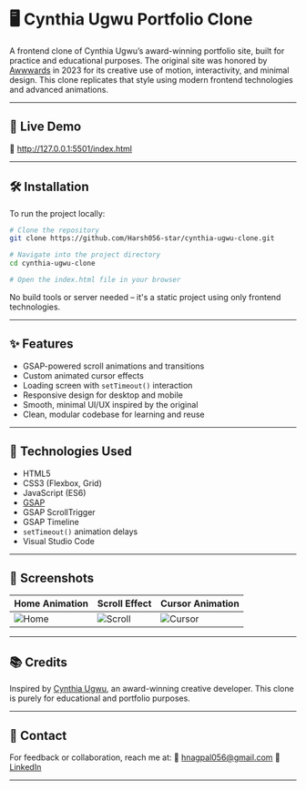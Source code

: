 # 🖥️ Cynthia Ugwu Portfolio Clone

A frontend clone of Cynthia Ugwu’s award-winning portfolio site, built for practice and educational purposes. The original site was honored by [Awwwards](https://www.awwwards.com) in 2023 for its creative use of motion, interactivity, and minimal design. This clone replicates that style using modern frontend technologies and advanced animations.

---

## 🚀 Live Demo

🔗 http://127.0.0.1:5501/index.html

---

## 🛠️ Installation

To run the project locally:

```bash
# Clone the repository
git clone https://github.com/Harsh056-star/cynthia-ugwu-clone.git

# Navigate into the project directory
cd cynthia-ugwu-clone

# Open the index.html file in your browser
````

No build tools or server needed – it's a static project using only frontend technologies.

---

## ✨ Features

* GSAP-powered scroll animations and transitions
* Custom animated cursor effects
* Loading screen with `setTimeout()` interaction
* Responsive design for desktop and mobile
* Smooth, minimal UI/UX inspired by the original
* Clean, modular codebase for learning and reuse

---

## 🧰 Technologies Used

* HTML5
* CSS3 (Flexbox, Grid)
* JavaScript (ES6)
* [GSAP](https://greensock.com/gsap/)
* GSAP ScrollTrigger
* GSAP Timeline
* `setTimeout()` animation delays
* Visual Studio Code

---

## 📸 Screenshots

| Home Animation                | Scroll Effect                     | Cursor Animation                  |
| ----------------------------- | --------------------------------- | --------------------------------- |
| ![Home](screenshots/home.gif) | ![Scroll](screenshots/scroll.gif) | ![Cursor](screenshots/cursor.gif) |


---

## 📚 Credits

Inspired by [Cynthia Ugwu](https://cynthiaugwu.com), an award-winning creative developer.
This clone is purely for educational and portfolio purposes.

---

## 📩 Contact

For feedback or collaboration, reach me at:
📧 hnagpal056@gmail.com
🔗 [LinkedIn](https://linkedin.com/in/hnagpal056)

---
